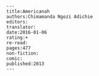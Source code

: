 
    ---
    title:Americanah
    authors:Chimamanda Ngozi Adichie
    editors:
    translator:
    date:2016-01-06
    rating:+
    re-read:
    pages:477
    non-fiction:
    comic:
    published:2013
    ---

    